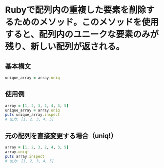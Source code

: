 # Rubyで配列内の重複した要素を削除するためのメソッド。このメソッドを使用すると、配列内のユニークな要素のみが残り、新しい配列が返される。

## 基本構文
```ruby
unique_array = array.uniq
```

## 使用例
```ruby
array = [1, 2, 3, 2, 4, 3, 5]
unique_array = array.uniq
puts unique_array.inspect
# 出力: [1, 2, 3, 4, 5]
```

## 元の配列を直接変更する場合（uniq!）
```ruby
array = [1, 2, 3, 2, 4, 3, 5]
array.uniq!
puts array.inspect
# 出力: [1, 2, 3, 4, 5]
```
